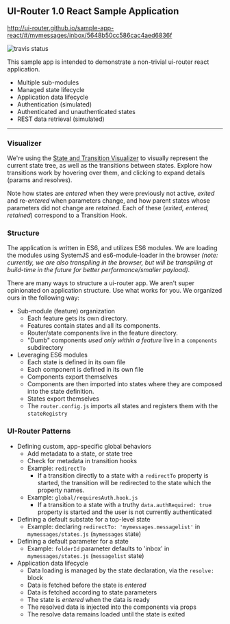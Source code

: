 ## UI-Router 1.0 React Sample Application

http://ui-router.github.io/sample-app-react/#/mymessages/inbox/5648b50cc586cac4aed6836f

<img src="https://travis-ci.org/ui-router/sample-app-react.svg?branch=master" alt="travis status">

This sample app is intended to demonstrate a non-trivial ui-router react application.

- Multiple sub-modules
- Managed state lifecycle
- Application data lifecycle
- Authentication (simulated)
- Authenticated and unauthenticated states
- REST data retrieval (simulated)

---

### Visualizer

We're using the [State and Transition Visualizer](http://github.com/ui-router/visualizer) to visually represent
the current state tree, as well as the transitions between states.  Explore how transitions work by hovering
over them, and clicking to expand details (params and resolves).

Note how states are _entered_ when they were previously not active, _exited_ and re-_entered_ when parameters change,
 and how parent states whose parameters did not change are _retained_.  Each of these (_exited, entered, retained_)
 correspond to a Transition Hook.

### Structure

The application is written in ES6, and utilizes ES6 modules.  We are loading the modules using SystemJS and es6-module-loader in the browser _(note: currently, we are also transpiling in the browser, but will be transpiling at build-time in the future for better performance/smaller payload)_.

There are many ways to structure a ui-router app.  We aren't super opinionated on application structure.  Use what works for you.  We organized ours in the following way:

- Sub-module (feature) organization
  - Each feature gets its own directory.
  - Features contain states and all its components.
  - Router/state components live in the feature directory.
  - "Dumb" components _used only within a feature_ live in a `components` subdirectory
- Leveraging ES6 modules
  - Each state is defined in its own file
  - Each component is defined in its own file
  - Components export themselves
  - Components are then imported into states where they are composed into the state definition.
  - States export themselves
  - The `router.config.js` imports all states and registers them with the `stateRegistry`

### UI-Router Patterns

- Defining custom, app-specific global behaviors
  - Add metadata to a state, or state tree
  - Check for metadata in transition hooks
  - Example: `redirectTo`
    - If a transition directly to a state with a `redirectTo` property is started,
    the transition will be redirected to the state which the property names.
  - Example: `global/requiresAuth.hook.js`
    - If a transition to a state with a truthy `data.authRequired: true` property is started and the user is not currently authenticated
- Defining a default substate for a top-level state
  - Example: declaring `redirectTo: 'mymessages.messagelist'` in `mymessages/states.js` (`mymessages` state)
- Defining a default parameter for a state
  - Example: `folderId` parameter defaults to 'inbox' in `mymessages/states.js` (`messagelist` state)
- Application data lifecycle
  - Data loading is managed by the state declaration, via the `resolve:` block
  - Data is fetched before the state is _entered_
  - Data is fetched according to state parameters
  - The state is _entered_ when the data is ready
  - The resolved data is injected into the components via props
  - The resolve data remains loaded until the state is exited
